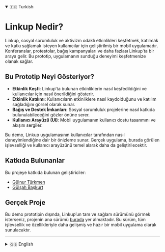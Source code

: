 <details open>
  <summary>🇹🇷 Turkish</summary>

  # Linkup Nedir?

  Linkup, sosyal sorumluluk ve aktivizm odaklı etkinlikleri keşfetmek, katılmak ve katkı sağlamak isteyen kullanıcılar için geliştirilmiş bir mobil uygulamadır. Konferanslar, protestolar, bağış kampanyaları ve daha fazlası Linkup’ta bir araya gelir. Bu prototip, uygulamanın sunduğu deneyimi keşfetmenize olanak sağlar.

  ## Bu Prototip Neyi Gösteriyor?
  - **Etkinlik Keşfi**: Linkup’ta bulunan etkinliklerin nasıl keşfedildiğini ve kullanıcılar için nasıl önerildiğini gösterir.
  - **Etkinlik Katılımı**: Kullanıcıların etkinliklere nasıl kaydolduğunu ve katılım sağladığını görsel olarak sunar.
  - **Bağış ve Destek İmkanları**: Sosyal sorumluluk projelerine nasıl katkıda bulunulabileceğini gözler önüne serer.
  - **Kullanıcı Arayüzü (UI)**: Mobil uygulamanın kullanıcı dostu tasarımını ve akışını sergiler.

  Bu demo, Linkup uygulamasının kullanıcılar tarafından nasıl deneyimlendiğine dair bir önizleme sunar. Gerçek uygulama, burada görülen işlevselliği ve kullanıcı arayüzünü temel alarak daha da geliştirilecektir.

  ## Katkıda Bulunanlar  
  Bu projeye katkıda bulunan geliştiriciler:  
  - [Gülnur Türkmen](https://github.com/GulnurTurkmen)  
  - [Gülşah Başkurt](https://github.com/Gulsahbb)  

  ## Gerçek Proje
  Bu demo prototipin dışında, Linkup’un tam ve sağlam sürümünü görmek isterseniz, projenin ana sürümü [burada](https://github.com/ricoglr/Linkup) yer almaktadır. Bu sürüm, tüm işlevsellik ve özellikleriyle daha gelişmiş ve hazır bir mobil uygulama olarak sunulacaktır.
</details>

---

<details>
  <summary>🇬🇧 English</summary>

  # What is Linkup?

  Linkup is a mobile application designed for users who want to discover, join, and contribute to social responsibility and activism-focused events. Conferences, protests, donation campaigns, and more are gathered in Linkup. This prototype allows you to explore the experience that the app offers.

  ## What Does This Prototype Show?
  - **Event Discovery**: Shows how events in Linkup are discovered and recommended for users.
  - **Event Participation**: Visually demonstrates how users can sign up and participate in events.
  - **Donation and Support Opportunities**: Highlights how users can contribute to social responsibility projects.
  - **User Interface (UI)**: Showcases the user-friendly design and flow of the mobile application.

  This demo provides a preview of how users experience the Linkup app. The real application will be further developed based on the functionality and user interface seen here.

  ## Contributors  
  The following developers have contributed to this project:  
  - [Gülnur Türkmen](https://github.com/GulnurTurkmen)  
  - [Gülşah Başkurt](https://github.com/Gulsahbb)  

  ## Full Project
  Beyond this demo prototype, if you'd like to see the complete and fully functional version of Linkup, the main release of the project is available [here](https://github.com/ricoglr/Linkup). This version will be presented as a more advanced and ready-to-use mobile app with all functionalities and features.
</details>
